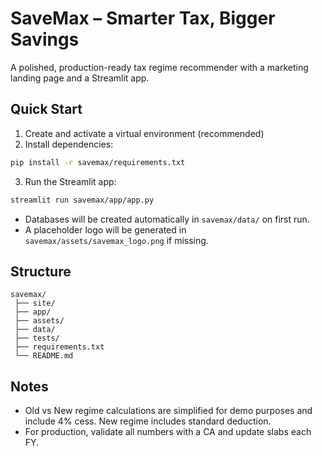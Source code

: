 # SaveMax – Smarter Tax, Bigger Savings

A polished, production-ready tax regime recommender with a marketing landing page and a Streamlit app.

## Quick Start

1. Create and activate a virtual environment (recommended)
2. Install dependencies:

```bash
pip install -r savemax/requirements.txt
```

3. Run the Streamlit app:

```bash
streamlit run savemax/app/app.py
```

- Databases will be created automatically in `savemax/data/` on first run.
- A placeholder logo will be generated in `savemax/assets/savemax_logo.png` if missing.

## Structure

```
savemax/
 ├── site/
 ├── app/
 ├── assets/
 ├── data/
 ├── tests/
 ├── requirements.txt
 └── README.md
```

## Notes
- Old vs New regime calculations are simplified for demo purposes and include 4% cess. New regime includes standard deduction.
- For production, validate all numbers with a CA and update slabs each FY. 